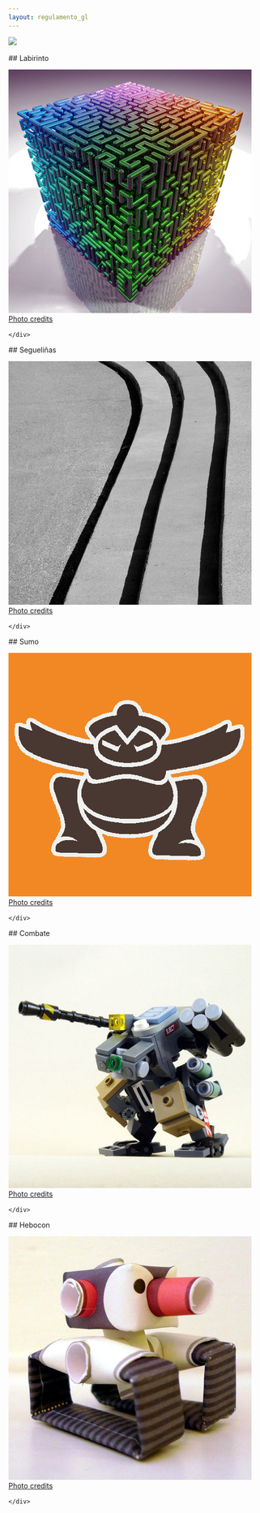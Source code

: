 ```yaml
---
layout: regulamento_gl
---
```

[<img src="https://upload.wikimedia.org/wikipedia/commons/3/32/Flag_of_Spain_%28Civil%29.svg" width="50">](index_es)

<div class="row">

  <div class="col s12 m6">
    <div class="icon-block">

<div markdown="1">
## Labirinto

[![Maze](img/maze.jpg)](labirinto_gl)
[Photo credits](https://www.flickr.com/photos/fdecomite/7060399989)
</div>

    </div>
  </div>

  <div class="col s12 m6">
    <div class="icon-block">

<div markdown="1">
## Segueliñas

[![Line follower](img/linefollower.jpg)](seguelinhas_gl)
[Photo credits](https://www.flickr.com/photos/vanf/5096318332)
</div>

    </div>
  </div>

</div>
<div class="row">

  <div class="col s12 m6">
    <div class="icon-block">

<div markdown="1">
## Sumo

[![Sumo](img/loita_sumo.jpg)](loita_sumo_gl)
[Photo credits](https://www.flickr.com/photos/nataliejohnson/261358739)
</div>

    </div>
  </div>

  <div class="col s12 m6">
    <div class="icon-block">

<div markdown="1">
## Combate

[![Free Combat](img/loita_libre.jpg)](combate_gl)
[Photo credits](https://www.flickr.com/photos/jed_september/8460744197/)
</div>

    </div>
  </div>

</div>

<div class="row">

  <div class="col s12 m6">
    <div class="icon-block">

<div markdown="1">
## Hebocon

[![Hebocon](img/hebocon_image.png)](hebocon_gl)
[Photo credits](https://www.flickr.com/photos/wurz/4263384186)
</div>

    </div>
  </div>


